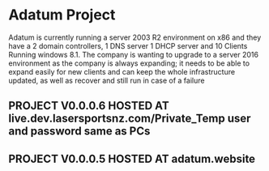 # Adatum Project

Adatum is currently running a server 2003 R2 environment on x86 and they have a 2 domain controllers,
1 DNS server 1 DHCP server and 10 Clients Running windows 8.1.
The company is wanting to upgrade to a server 2016 environment as the company is always expanding;
it needs to be able to expand easily for new clients and can keep the whole infrastructure updated,
as well as recover and still run in case of a failure

## PROJECT V0.0.0.6 HOSTED AT live.dev.lasersportsnz.com/Private_Temp user and password same as PCs

## PROJECT V0.0.0.5 HOSTED AT adatum.website

